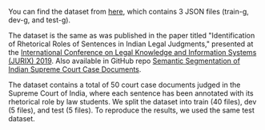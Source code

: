 You can find the dataset from [here](https://iitk-my.sharepoint.com/:f:/g/personal/ashutoshm_iitk_ac_in/EsFgasd9BFVCql13LJ6oPE4BteWn2yxtnYm8g68d3e2PeA?e=GSANqB), which contains 3 JSON files (train-g, dev-g, and test-g).

The dataset is the same as was published in the paper titled "Identification of Rhetorical Roles of Sentences in Indian Legal Judgments," presented at the [International Conference on Legal Knowledge and Information Systems (JURIX) 2019](https://jurix2019.oeg-upm.net/index.html). Also available in GitHub repo [Semantic Segmentation of Indian Supreme Court Case Documents](https://github.com/Law-AI/semantic-segmentation).

The dataset contains a total of 50 court case documents judged in the Supreme Court of India, where each sentence has been annotated with its rhetorical role by law students. We split the dataset into train (40 files), dev (5 files), and test (5 files). To reproduce the results, we used the same test dataset. 













